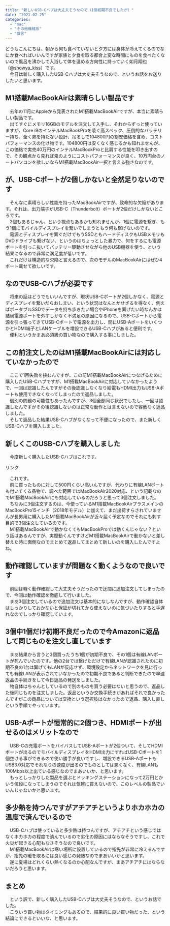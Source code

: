 ```yaml
---
title: "新しいUSB-Cハブは大丈夫そうなので（1個初期不良でしたが）"
date: "2021-02-25"
categories: 
  - "mac"
  - "その他機械系"
  - "戯言"
---
```


どうもこんにちは、朝から何も食べていないと夕方には身体が冷えてくるのでなにか食べればいいんですが家族と夕食を取る都合上変な時間にものを食べたくないので風呂を沸かして入浴して体を温める方向性に持っていく如月翔也（[@showya\_kiss](http://twitter.com/showya_kiss)）です。  
　今日は新しく購入したUSB-Cハブは大丈夫そうなので、というお話をお送りしたいと思います。  

## M1搭載MacBookAirは素晴らしい製品です

　去年の11月にAppleから発表されたM1搭載MacBookAirですが、本当に素晴らしい製品です。  
　出てすぐにメモリ16GBのモデルを注文して入手し、それからずっと使っていますが、Core i9のインテルMacBookProを凌ぐ高スペック、圧倒的なバッテリー持ち、全く熱を持たない設計、吊るしで104800円の割安価格を含め、コストパフォーマンスの化け物です。104800円は安くなく感じるかも知れませんが、この価格で実売40万円のインテルMacBookProと比肩する性能を叩き出すので、その観点から見れば鬼のようにコストパフォーマンスが良く、10万円台のノートパソコンを欲しいならM1搭載MacBookAir一択と言える強さなのです。  

## が、USB-Cポートが2個しかないと全然足りないのです

　そんなに素晴らしい性能を持ったMacBookAirですが、致命的な欠陥があります。それは、出力端子がUSB-C（Thunderbolt）ポートが2個だけしかないところです。  
　2個もあるじゃん、という視点もあるかも知れませんが、1個に電源を繋ぎ、もう1個にモバイルディスプレイを繋いでしまうともう何も繋げないのです。  
　電源とディスプレイを繋ぐだけでもうSSDともハードディスクもUSBメモリもDVDドライブも繋げない、というのはちょっとした暴力で、何をするにも電源ポートを引っこ抜いてバッテリー駆動させながら他のUSB機器を使う、という結果になるので非常に満足度が低いです。  
　これだけは構造的な欠陥と言えるので、次のモデルのMacBookAirにはぜひ4ポート載せて欲しいです。  

## なのでUSB-Cハブが必要です

　将来の話はどうでもいいんですが、現状USB-Cポートが2個しかなく、電源とディスプレイを繋いだらおしまい、という状況はなんとかせざるを得なく、例えばポータブルSSDでデータを持ち歩きたい場合やiPhoneを繋げたい時なんかは結局電源ポートを外すしかなく不満足の原因になるので、USB-Cポートから電源を引っ張ってきてUSB-Cポートで電源を出力し、間にUSB-AポートをいくつかとHDMI端子とLANケーブルを増設できるUSB-Cハブがあると便利です。  
　便利というかまあ必須級の買い物なので購入する事にしました。  

## この前注文したのはM1搭載MacBookAirには対応していなかったので

　ここで1回失敗を挟むんですが、この前M1搭載MacBookAirにつなげるために購入したUSB-Cハブですが、M1搭載MacBookAirに対応していなかったようで、一回は認識したんですがその後認識しなくなり給電もHDMI出力もUSB-Aポートも使用できなくなってしまったので返品しました。  
　個別の問題の可能性もあったんですが、3個全部同じ状況でしたし、一回は認識したんですがその後認識しないのは正常な動作とは言えないので容赦なく返品しました。  
　そして返品した結果USB-Cハブがなくなって不便になったので、また新しくUSB-Cハブを購入しました。  

## 新しくこのUSB-Cハブを購入しました

　今度新しく購入したUSB-Cハブはこれです。  
<script type="text/javascript">(function(b,c,f,g,a,d,e){b.MoshimoAffiliateObject=a;b[a]=b[a]||function(){arguments.currentScript=c.currentScript||c.scripts[c.scripts.length-2];(b[a].q=b[a].q||[]).push(arguments)};c.getElementById(a)||(d=c.createElement(f),d.src=g,d.id=a,e=c.getElementsByTagName("body")[0],e.appendChild(d))})(window,document,"script","//dn.msmstatic.com/site/cardlink/bundle.js?20210203","msmaflink");msmaflink({"n":"Lemorele USB C ハブ 7-in-1 USB Type C ハブ USB3.0*2 高速データ伝送 100WPD充電 急速充電 4K@30Hz HDMI SD TFカードリーダー LANポート 軽量 コンパクトMacBook Pro Mac Air ChromeBook 他対応 Type C ドッキングステーション テレワーク リモート 在宅勤務","b":"Lemorele","t":"TC25","d":"https:\/\/m.media-amazon.com","c_p":"\/images\/I","p":["\/31sNEYjIOHL.jpg","\/51eeVOyNcEL.jpg","\/51fGiPnQekL.jpg","\/41ZXf+-TqIL.jpg","\/51cO7ZzxfdL.jpg","\/41pr-Gl3iSL.jpg","\/41gEOXx3-UL.jpg","\/51oGGlnVGOL.jpg"],"u":{"u":"https:\/\/www.amazon.co.jp\/dp\/B08TB7W3PS","t":"amazon","r_v":""},"b_l":[{"id":1,"u_tx":"Amazonで見る","u_bc":"#f79256","u_url":"https:\/\/www.amazon.co.jp\/dp\/B08TB7W3PS","a_id":2093955,"p_id":170,"pl_id":27060,"pc_id":185,"s_n":"amazon","u_so":1},{"id":2,"u_tx":"楽天市場で見る","u_bc":"#f76956","u_url":"https:\/\/search.rakuten.co.jp\/search\/mall\/Lemorele%20USB%20C%20%E3%83%8F%E3%83%96%207-in-1%20USB%20Type%20C%20%E3%83%8F%E3%83%96%20USB3.0*2%20%E9%AB%98%E9%80%9F%E3%83%87%E3%83%BC%E3%82%BF%E4%BC%9D%E9%80%81%20100WPD%E5%85%85%E9%9B%BB%20%E6%80%A5%E9%80%9F%E5%85%85%E9%9B%BB%204K%4030Hz%20HDMI%20SD%20TF%E3%82%AB%E3%83%BC%E3%83%89%E3%83%AA%E3%83%BC%E3%83%80%E3%83%BC%20LAN%E3%83%9D%E3%83%BC%E3%83%88%20%E8%BB%BD%E9%87%8F%20%E3%82%B3%E3%83%B3%E3%83%91%E3%82%AF%E3%83%88MacBook%20Pro%20Mac%20Air%20ChromeBook%20%E4%BB%96%E5%AF%BE%E5%BF%9C%20Type%20C%20%E3%83%89%E3%83%83%E3%82%AD%E3%83%B3%E3%82%B0%E3%82%B9%E3%83%86%E3%83%BC%E3%82%B7%E3%83%A7%E3%83%B3%20%E3%83%86%E3%83%AC%E3%83%AF%E3%83%BC%E3%82%AF%20%E3%83%AA%E3%83%A2%E3%83%BC%E3%83%88%20%E5%9C%A8%E5%AE%85%E5%8B%A4%E5%8B%99\/","a_id":2093954,"p_id":54,"pl_id":27059,"pc_id":54,"s_n":"rakuten","u_so":2},{"id":3,"u_tx":"Yahoo!ショッピングで見る","u_bc":"#66a7ff","u_url":"https:\/\/shopping.yahoo.co.jp\/search?first=1\u0026p=Lemorele%20USB%20C%20%E3%83%8F%E3%83%96%207-in-1%20USB%20Type%20C%20%E3%83%8F%E3%83%96%20USB3.0*2%20%E9%AB%98%E9%80%9F%E3%83%87%E3%83%BC%E3%82%BF%E4%BC%9D%E9%80%81%20100WPD%E5%85%85%E9%9B%BB%20%E6%80%A5%E9%80%9F%E5%85%85%E9%9B%BB%204K%4030Hz%20HDMI%20SD%20TF%E3%82%AB%E3%83%BC%E3%83%89%E3%83%AA%E3%83%BC%E3%83%80%E3%83%BC%20LAN%E3%83%9D%E3%83%BC%E3%83%88%20%E8%BB%BD%E9%87%8F%20%E3%82%B3%E3%83%B3%E3%83%91%E3%82%AF%E3%83%88MacBook%20Pro%20Mac%20Air%20ChromeBook%20%E4%BB%96%E5%AF%BE%E5%BF%9C%20Type%20C%20%E3%83%89%E3%83%83%E3%82%AD%E3%83%B3%E3%82%B0%E3%82%B9%E3%83%86%E3%83%BC%E3%82%B7%E3%83%A7%E3%83%B3%20%E3%83%86%E3%83%AC%E3%83%AF%E3%83%BC%E3%82%AF%20%E3%83%AA%E3%83%A2%E3%83%BC%E3%83%88%20%E5%9C%A8%E5%AE%85%E5%8B%A4%E5%8B%99","a_id":2099557,"p_id":1225,"pl_id":27061,"pc_id":1925,"s_n":"yahoo","u_so":3}],"eid":"2sww7","s":"s"});</script>

リンク

　これです。  
　前に買ったものに対して500円くらい高いんですが、代わりに有線LANポートも付いてくる品物で、調べた範囲ではMacBookAir2020対応、という記載なのでM1搭載MacBookAirにも対応しているのだろうと思って3個注文しました。  
　ちなみに3個注文するのは、今使っているM1搭載MacBookAirプラスメインのMacBookPro15インチ（2018年モデル）に加えて、まだ出荷すらされていませんが長男用に購入したM1搭載MacBookAirが近々届く予定なのでそれにも刺す目的で3個注文しているのです。  
　M1搭載MacBookAirで動かなくてもMacBookProでは動くんじゃない？という話はあるんですが、実際動くんですけどM1搭載MacBookAirで動かないと差し替えた時に面倒なのでまとめて返品してまとめて新しいのを購入したんですよね。  

## 動作確認していますが問題なく動くようなので良いです

　前回は軽く動作確認して大丈夫そうだったので迂闊に追加注文してしまったので、今回は動作確認を徹底して行いました。  
　まあ3個注文しているので追加注文は基本的になしなんですが、動作確認自体はしっかりしておかないと保証が切れてから使えないのに気づいたりすると手遅れなのでしっかり確認しています。  

## 3個中1個だけ初期不良だったので今Amazonに返品して同じものを注文し直しています

　まあ結果から言うと3個買ったうち1個が初期不良で、その1個は有線LANポートが死んでいたのです。他の2台では繋げただけで有線LANが認識されたのに初期不良の1台は繋げてもLANが反応せず、環境設定からネットワークを見に行っても有線LANが表示されていなかったので初期不良であると判断できたので早速返品の手続きをして今日返品の発送をしました。  
　物自体はちゃんとしているので別のものを買う必要はないと思うので、返品した後同じものを注文しました。返品というか交換手続きがあればそれで良かったんですがこの商品については交換という選択肢はなかったので返品、購入し直しという手順でやっています。  

## USB-Aポートが恒常的に2個つき、HDMIポートが出せるのはメリットなので

　USB-Cの充電ポートをバイバスしてUSB-Aポートが2個ついて、そしてHDMIポートが出るのでモバイルディスプレイをHDMI出力にすればUSB-Cポートを1個空ける事ができるので使い勝手が良いですし、増設できるUSB-AポートもUSB3.0対応でそれなりの速度が出るのでものとしては悪くなく、有線LANも100Mbps以上出ている感じなのでまあいいか、と思います。  
　もっとしっかりした製品を選ぶとドッキングステーションになって2万円とかいう値段になってしまうのでそれは気軽に買えないので、このレベルの製品でいいんじゃないかと思います。  

## 多少熱を持つんですがアチアチというよりホカホカの温度で済んでいるので

　USB-Cハブは使っていると多少熱は持つんですが、アチアチという感じではなくホカホカの程度で済んでいるので劣化の原因にはならなそうですし、これで火災が起きる心配もなさそうなので良いです。  
　M1搭載MacBookAirは寒い場所に設置しているので指先が非常に冷えるんですが、指先の暖を取るには良い感じの発熱なのでまあいいかと思います。  
　逆に夏場はどれくらい熱くなるのか心配なんですが、まあアチアチにはならないだろうと思います。  

## まとめ

　という訳で、新しく購入したUSB-Cハブは大丈夫そうなので、というお話でした。  
　こういう買い物はタイミングもあるので、結果的に良い買い物だった、という結論にできるといいな、と思います。
